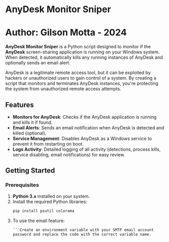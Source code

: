 # AnyDesk Monitor Sniper
# Author: Gilson Motta - 2024

**AnyDesk Monitor Sniper** is a Python script designed to monitor if the **AnyDesk** screen-sharing application is running on your Windows system. When detected, it automatically kills any running instances of AnyDesk and optionally sends an email alert.

AnyDesk is a legitimate remote access tool, but it can be exploited by hackers or unauthorized users to gain control of a system. By creating a script that monitors and terminates AnyDesk instances, you're protecting the system from unauthorized remote access attempts.

## Features
- **Monitors for AnyDesk**: Checks if the AnyDesk application is running and kills it if found.
- **Email Alerts**: Sends an email notification when AnyDesk is detected and killed (optional).
- **Service Management**: Disables AnyDesk as a Windows service to prevent it from restarting on boot.
- **Logs Activity**: Detailed logging of all activity (detections, process kills, service disabling, email notifications) for easy review.

## Getting Started

### Prerequisites

1. **Python 3.x** installed on your system.
2. Install the required Python libraries:
   ```bash
   pip install psutil colorama
3. To use the email feature:
   ```Rename the email names in the script to your correct email accounts.
   ```Create an environment variable with your SMTP email account password and replace the code with the correct variable name.

   
